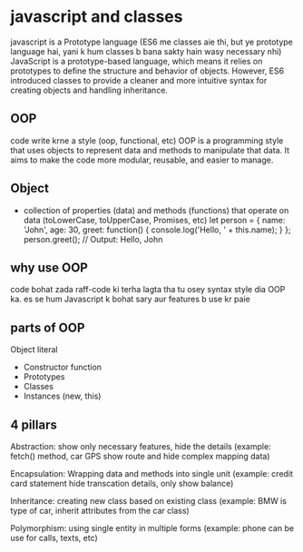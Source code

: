 # javascript and classes

javascript is a Prototype language (ES6 me classes aie thi, but ye prototype language hai, yani k hum classes b bana sakty hain wasy necessary nhi)
JavaScript is a prototype-based language, which means it relies on prototypes to define the structure and behavior of objects. However, ES6 introduced classes to provide a cleaner and more intuitive syntax for creating objects and handling inheritance.

## OOP

code write krne a style (oop, functional, etc)
OOP is a programming style that uses objects to represent data and methods to manipulate that data. It aims to make the code more modular, reusable, and easier to manage.

## Object

- collection of properties (data) and methods (functions) that operate on data (toLowerCase, toUpperCase, Promises, etc)
let person = {
    name: 'John',
    age: 30,
    greet: function() {
        console.log('Hello, ' + this.name);
    }
};
person.greet(); // Output: Hello, John


## why use OOP

code bohat zada raff-code ki terha lagta tha tu osey syntax style dia OOP ka. es se hum Javascript k bohat sary aur features b use kr paie

## parts of OOP

Object literal

- Constructor function
- Prototypes
- Classes
- Instances (new, this)

## 4 pillars

Abstraction: show only necessary features, hide the details (example: fetch() method, car GPS show route and hide complex mapping data)

Encapsulation: Wrapping data and methods into single unit (example: credit card statement hide transcation details, only show balance)

Inheritance: creating new class based on existing class (example: BMW is type of car, inherit attributes from the car class)

Polymorphism: using single entity in multiple forms (example: phone can be use for calls, texts, etc)
